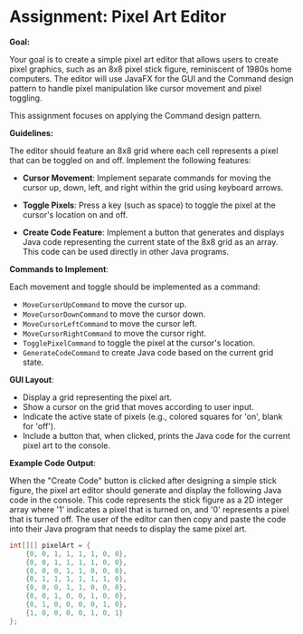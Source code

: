 # Assignment: Pixel Art Editor

**Goal:**

Your goal is to create a simple pixel art editor that allows users to create pixel graphics, such as an 8x8 pixel stick figure, reminiscent of 1980s home computers. The editor will use JavaFX for the GUI and the Command design pattern to handle pixel manipulation like cursor movement and pixel toggling.

This assignment focuses on applying the Command design pattern.

**Guidelines:**

The editor should feature an 8x8 grid where each cell represents a pixel that can be toggled on and off. Implement the following features:

- **Cursor Movement**: Implement separate commands for moving the cursor up, down, left, and right within the grid using keyboard arrows.

- **Toggle Pixels**: Press a key (such as space) to toggle the pixel at the cursor's location on and off.
    
- **Create Code Feature**: Implement a button that generates and displays Java code representing the current state of the 8x8 grid as an array. This code can be used directly in other Java programs.

**Commands to Implement**:

Each movement and toggle should be implemented as a command:

- `MoveCursorUpCommand` to move the cursor up.
- `MoveCursorDownCommand` to move the cursor down.
- `MoveCursorLeftCommand` to move the cursor left.
- `MoveCursorRightCommand` to move the cursor right.
- `TogglePixelCommand` to toggle the pixel at the cursor's location.
- `GenerateCodeCommand` to create Java code based on the current grid state.

**GUI Layout**:
- Display a grid representing the pixel art.
- Show a cursor on the grid that moves according to user input.
- Indicate the active state of pixels (e.g., colored squares for 'on', blank for 'off').
- Include a button that, when clicked, prints the Java code for the current pixel art to the console.

**Example Code Output**:

When the "Create Code" button is clicked after designing a simple stick figure, the pixel art editor should generate and display the following Java code in the console. This code represents the stick figure as a 2D integer array where '1' indicates a pixel that is turned on, and '0' represents a pixel that is turned off. The user of the editor can then copy and paste the code into their Java program that needs to display the same pixel art.

```java
int[][] pixelArt = {
    {0, 0, 1, 1, 1, 1, 0, 0},
    {0, 0, 1, 1, 1, 1, 0, 0},
    {0, 0, 0, 1, 1, 0, 0, 0},
    {0, 1, 1, 1, 1, 1, 1, 0},
    {0, 0, 0, 1, 1, 0, 0, 0},
    {0, 0, 1, 0, 0, 1, 0, 0},
    {0, 1, 0, 0, 0, 0, 1, 0},
    {1, 0, 0, 0, 0, 1, 0, 1}
};
